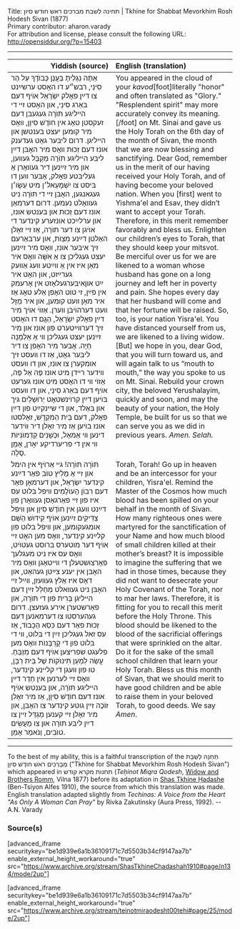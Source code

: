<html>
<head></head>
<body>
Title: תחינה לשבת מברכים ראש חודש סיון | Tkhine for Shabbat Mevorkhim Rosh Ḥodesh Sivan (1877)<br />
Primary contributor: aharon.varady<br />
For attribution and license, please consult the following URL: <a href="http://opensiddur.org/?p=15403">http://opensiddur.org/?p=15403</a>
<p />
<hr />

<table style="margin-left: auto;margin-right: auto;" class="draggable">
<thead><tr><th id="x" style="text-align: right;">Yiddish (source)</th><th style="text-align: left;">English (translation)</th></tr></thead>
<tbody>
<tr>
<td style="vertical-align:top;" width="46%">
<div class="yiddish"><span lang="he">
אַתָּה נִגְלֵיתָ בַּעֲנַן כְּבוֺדֶךָ עַל הַר סִינַי, רבש״ע דו האָסט ערשײַנט צו דײַן פאָלק יִשְׂרָאֵל אוֺיף דעם בּאַרג סִינַי, און האָסט זײ די הײליגע תּוֺרָה געגעבּן דעם זעקסטן טאָג אין חוֺדֶשׁ סִיוָן, װאָס מיר קומען יעצט בּענטשן און הײליגן. דרום ליבּער גאָט געדענק אונז דעם זְכוּת װאָס מיר האָבּן דײַן ליבּע הײליגע תּוֺרָה מְקַבֵּל געװען, און מיר זײַנען דיר געװאָרן אַ געליבּטע פאָלק, אָבּער װען דו בּיסט צו יִשְׁמָעֵאל׳ן מיט עֵשָׂו׳ן געגאנגען, האָבּן זײ די תּוֺרָה ניט געװאָלט נעמען. דרום דערמאַן אונז דעם זְכוּת און בּענטש אונז, און ערלײַכט אונזערע קינדער די אוֺיגן צו דער תּוֺרָה, אַז זיי זאָלן האַלטן דײַנע מִצְוֺת, און ערבּאַרעם זיך איבּער אונז, װאָס מיר זײַנען יעצט געגליכן צו אַ אִשָּׁה װאָס איר מאַן איז אין אַ װײַטע װעג אַװעק גערײַזט, און האָט איר איבּערגעלאָזט אין אָרעמק‎ײַט און אין פײַן, זי טוט האָפן אַלע טאָג אַז איר מאַן װעט קומען, און איר מַזָּל װעט דערהוֺיבּן װערן. אַזוֺי אוֺיך מיר דײַן פאָלק יִשְׂרָאֵל, הַגֲם דו האָסט זיך דערװײַטערט פון אונז און מיר זײַנען יעצט געגליכן װי אַ אַלְמָנָה חַיָּה. אָבּער מיר האָפן צו דיר ליבּער גאָט, אַז דו װעסט זיך אומקערן צו אונז, און דו װעסט װידער רײדן מיט אונז פֶּה אֶל פֶּה, אַזוֺי װי דו האָסט מיט אונז גערעט אוֺיף דעם בּאַרג סִינַי, און דו װעסט בּוֺיען דײַן קרוֺינשטאָט יְרוּשָׁלַיִם גיך און בּאַלד, און די שײנקײַט פון דײַן פאָלק, דעם בֵּית הַמִקְדָשׁ, זאָלסטו אונז בּוֺיען אַז מיר זאָלן דיר ווֺידער דינען װי אַמאָל, וּכְשָׁנִים קַדְמוֺנִיּוֺת װי אין די פריערדיקע יאָרן, אָמֵן סֶלָה.
</div></td>

<td style="vertical-align:top;" width="53%"><div class="english">
You appeared in the cloud of your <em>kavod</em>[foot]literally "honor" and often translated as "Glory." "Resplendent spirit" may more accurately convey its meaning.[/foot] on Mt. Sinai and gave us the Holy Torah on the 6th day of the month of Sivan, the month that we are now blessing and sanctifying. Dear God, remember us in the merit of our having received your Holy Torah, and of having become your beloved nation. When you [first] went to Yishma'el and Esav, they didn’t want to accept your Torah. Therefore, in this merit remember favorably and bless us. Enlighten our children’s eyes to Torah, that they should keep your mitsvot. Be merciful over us for we are likened to a woman whose husband has gone on a long journey and left her in poverty and pain. She hopes every day that her husband will come and that her fortune will be raised. So, too, is your nation Yisra'el. You have distanced yourself from us, we are likened to a living widow. [But] we hope in you, dear God, that you will turn toward us, and will again talk to us “mouth to mouth,” the way you spoke to us on Mt. Sinai. Rebuild your crown city, the beloved Yerushalayim, quickly and soon, and may the beauty of your nation, the Holy Temple, be built for us so that we can serve you as we did in previous years. <em>Amen. <em>Selah</em>.</em>
</div></td>
</tr>


<tr><td style="vertical-align:top;" width="46%">
<div class="yiddish"><span lang="he">
תּוֺרָה תּוֺרָה! גײ אַרוֺיף אין הימל און זײ אַ מֵלִיץ טוֺב פאַר דײַנע קינדער יִשְׂרָאֵל, און דערמאָן פאַר דעם רִבּוֺן הָעוֺלָמִים װיפל בּלוט עס איז פון זײ פאַרגאָסן געװאָרן פון דײַנט װעגן אין חוֺדֶשׁ סִיוָן און װיפל צַדִּיקִים זײַנען אוֺיף קִידּוּשׁ הַשֵּׁם אומגעקומען, און װיפל בּלוט פון קלײַנע קינדער, װאָס מען האָט זײ אוֺיף דער מוטערס בּרוסט געטוֺיט, װאָס עס איז ניט מעגלעך פאָרצושטעלן די װײטאָגן װאָס מיר האָבּן אין יענע צײַטן געהאַט, און דאָס איז אַלץ געװעזן, װײַל זײ האָבּן ניט געװאלט מְחַלֵּל זײַן דעם הײליגן בְּרִית פון די תּוֺרָה, און פאַרשטערן אירע געזעצן. דרום געהערסטו צו דערמאנען דעם זְכוּת פאַר דעם כִּסֵא הַכָּבוֺד, אַז עס זאל געגליכן זײַן די בּלוט, װי די בּלוט פון די קָרְבָּנוֺת װאָס מען פלעגט שפריצען אוֺיף דעם מִזְבֵּחַ. עֲשֵׂה לְמַעַן תִּינוֺקוֺת שֶׁל בֵּית רַבָּן, טו פון װעגן די קליינע קינדער, װאָס זײ לערנען אין חֵדֶר דײַן הײליגע תּוֺרָה, און בּענטש אוֺיף אונז דעם חוֺדֶשׁ סִיוָן, אַז מיר זאָלן זוֺכֶה זײן גוטע קינדער צו האָבּן, און מיר זאָלן זײ קענען מְגַדֵּל זײן צו דײַן ליבּע תּוֺרָה און צו מַעֲשִׂים טוֺבִים, וְנֹאמַר אָמֵן.
</div></td>

<td style="vertical-align:top;" width="53%"><div class="english">
Torah, Torah! Go up in heaven and be an intercessor for your children, Yisra'el. Remind the Master of the Cosmos how much blood has been spilled on your behalf in the month of Sivan. How many righteous ones were martyred for the sanctification of your Name and how much blood of small children killed at their mother’s breast? It is impossible to imagine the suffering that we had in those times, because they did not want to desecrate your Holy Covenant of the Torah, nor to mar her laws. Therefore, it is fitting for you to recall this merit before the Holy Throne. This blood should be likened to the blood of the sacrificial offerings that were sprinkled on the altar. Do it for the sake of the small school children that learn your Holy Torah. Bless us this month of Sivan, that we should merit to have good children and be able to raise them in your beloved Torah, to good deeds. We say <em>Amen</em>.
</div></td>
</tr>
</tbody></table>

<hr />

To the best of my ability, this is a faithful transcription of the תְּחִנָה לְשַׁבָּת מְבָרְכִים רֹאשׁ חוֺדֶשׁ סִיוָן ("Tkhine for Shabbat Mevorkhim Rosh Ḥodesh Sivan") which appeared in תחנות מקרא קודש (<em>Teḥinot Miqra Qodesh</em>, <a href="http://www.yivoencyclopedia.org/article.aspx/Romm_Family">Widow and Brothers Romm</a>, Vilna 1877) before its adaptation in <a href="https://opensiddur.org/compilations/sifrei-tehinot/shas-tehinah-hadashah-1910/">Shas Tkhine Ḥadashe</a> (Ben-Tsiyon Alfes 1910), the source from which this translation was made. English translation adapted slightly from <em>Techinas: A Voice from the Heart "As Only A Woman Can Pray"</em> by Rivka Zakutinsky (Aura Press, 1992). --A.N. Varady

<h3>Source(s)</h3>

[advanced_iframe securitykey="be1d939e6a1b36109171c7d5503b34cf9147aa7b" enable_external_height_workaround="true" src="https://www.archive.org/stream/ShasTkhineChadashah1910#page/n134/mode/2up"]

[advanced_iframe securitykey="be1d939e6a1b36109171c7d5503b34cf9147aa7b" enable_external_height_workaround="true" src="https://www.archive.org/stream/teinotmiraodesht00tehi#page/25/mode/2up"]

</body>
</html>